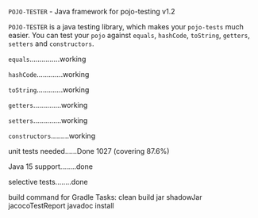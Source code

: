 `POJO-TESTER` - Java framework for pojo-testing v1.2

`POJO-TESTER` is a java testing library, which makes your `pojo-tests` much easier. You can test your `pojo` against `equals`, `hashCode`, `toString`, `getters`, `setters` and `constructors`.


`equals`...............working

`hashCode`.............working

`toString`.............working

`getters`..............working

`setters`..............working

`constructors`.........working

unit tests needed......Done 1027 (covering 87.6%)

Java 15 support........done 

selective tests........done

build command for Gradle Tasks: clean build jar shadowJar jacocoTestReport javadoc install

